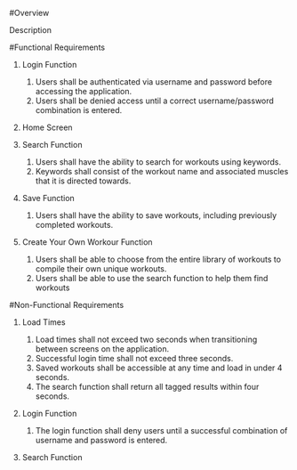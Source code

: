 #Overview

Description

#Functional Requirements
1. Login Function
    1. Users shall be authenticated via username and password before accessing the application.
    2. Users shall be denied access until a correct username/password combination is entered.
    
2. Home Screen
    
    
    
3. Search Function
    1. Users shall have the ability to search for workouts using keywords.
    2. Keywords shall consist of the workout name and associated muscles that it is directed towards.
    
4. Save Function
    1. Users shall have the ability to save workouts, including previously completed workouts.
    
     
5. Create Your Own Workour Function
    1. Users shall be able to choose from the entire library of workouts to compile their own unique workouts. 
    2. Users shall be able to use the search function to help them find workouts
    



#Non-Functional Requirements
1. Load Times
    1. Load times shall not exceed two seconds when transitioning between screens on the application.
    2. Successful login time shall not exceed three seconds.
    3. Saved workouts shall be accessible at any time and load in under 4 seconds.
    4. The search function shall return all tagged results within four seconds.
2. Login Function
    1. The login function shall deny users until a successful combination of username and password is entered.
     
    
3. Search Function
     
    
    






